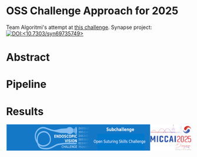 # OSS Challenge Approach for 2025
Team Algoritmi's attempt at [this challenge](https://www.synapse.org/Synapse:syn66256386).
Synapse project: [![DOI:<10.7303/syn69735749>](https://img.shields.io/badge/DOI-10.7303/syn69735749-blue)](https://doi.org/10.7303/syn69735749)


# Abstract



# Pipeline



# Results




![OSS and MICCAI Logo](./img/endovis_miccai25.png)
